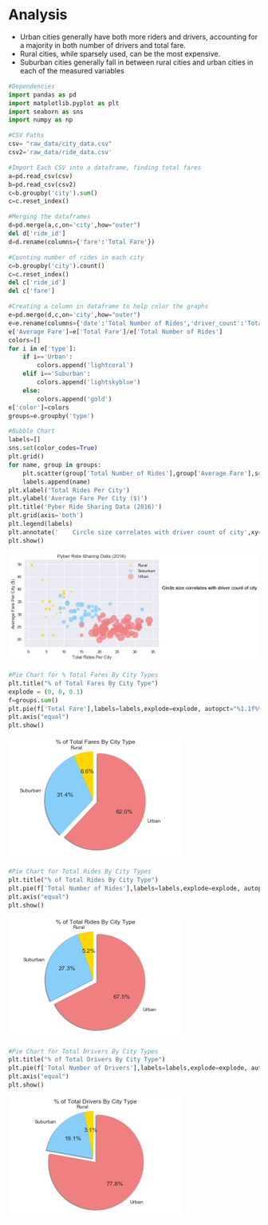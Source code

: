 
# Analysis

* Urban cities generally have both more riders and drivers, accounting for a majority in both number of drivers and total fare.
* Rural cities, while sparsely used, can be the most expensive.
* Suburban cities generally fall in between rural cities and urban cities in each of the measured variables




```python
#Dependencies
import pandas as pd
import matplotlib.pyplot as plt
import seaborn as sns
import numpy as np
```


```python
#CSV Paths
csv= "raw_data/city_data.csv"
csv2='raw_data/ride_data.csv'
```


```python
#Import Each CSV into a dataframe, finding total fares
a=pd.read_csv(csv)
b=pd.read_csv(csv2)
c=b.groupby('city').sum()
c=c.reset_index()
```


```python
#Merging the dataframes
d=pd.merge(a,c,on='city',how="outer")
del d['ride_id']
d=d.rename(columns={'fare':'Total Fare'})
```


```python
#Counting number of rides in each city
c=b.groupby('city').count()
c=c.reset_index()
del c['ride_id']
del c['fare']
```


```python
#Creating a column in dataframe to help color the graphs
e=pd.merge(d,c,on='city',how="outer")
e=e.rename(columns={'date':'Total Number of Rides','driver_count':'Total Number of Drivers'})
e['Average Fare']=e['Total Fare']/e['Total Number of Rides']
colors=[]
for i in e['type']:
    if i=='Urban':
        colors.append('lightcoral')
    elif i=='Suburban':
        colors.append('lightskyblue')
    else:
        colors.append('gold')
e['color']=colors
groups=e.groupby('type')
```


```python
#Bubble Chart
labels=[]
sns.set(color_codes=True)
plt.grid()
for name, group in groups:
    plt.scatter(group['Total Number of Rides'],group['Average Fare'],s=5*group['Total Number of Drivers'],alpha=0.5,color=group['color'])
    labels.append(name)
plt.xlabel('Total Rides Per City')
plt.ylabel('Average Fare Per City ($)')
plt.title('Pyber Ride Sharing Data (2016)')
plt.grid(axis='both')
plt.legend(labels)
plt.annotate('    Circle size correlates with driver count of city',xy=(36,40))
plt.show()
```


![png](output_7_0.png)



```python
#Pie Chart for % Total Fares By City Types
plt.title("% of Total Fares By City Type")
explode = (0, 0, 0.1)
f=groups.sum()
plt.pie(f['Total Fare'],labels=labels,explode=explode, autopct="%1.1f%%",shadow=True,startangle=90, colors=['gold','lightskyblue','lightcoral'])
plt.axis("equal")
plt.show()
```


![png](output_8_0.png)



```python
#Pie Chart for Total Rides By City Types
plt.title("% of Total Rides By City Type")
plt.pie(f['Total Number of Rides'],labels=labels,explode=explode, autopct="%1.1f%%",shadow=True,startangle=90, colors=['gold','lightskyblue','lightcoral'])
plt.axis("equal")
plt.show()
```


![png](output_9_0.png)



```python
#Pie Chart for Total Drivers By City Types
plt.title("% of Total Drivers By City Type")
plt.pie(f['Total Number of Drivers'],labels=labels,explode=explode, autopct="%1.1f%%",shadow=True,startangle=90, colors=['gold','lightskyblue','lightcoral'])
plt.axis("equal")
plt.show()
```


![png](output_10_0.png)

